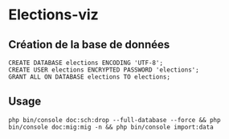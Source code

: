 Elections-viz
=============

## Création de la base de données

```
CREATE DATABASE elections ENCODING 'UTF-8';
CREATE USER elections ENCRYPTED PASSWORD 'elections';
GRANT ALL ON DATABASE elections TO elections;
```

## Usage

```
php bin/console doc:sch:drop --full-database --force && php bin/console doc:mig:mig -n && php bin/console import:data
```
